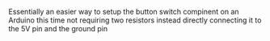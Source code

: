 Essentially an easier way to setup the button switch compinent on an Arduino this time not requiring two resistors instead directly connecting it to the 5V pin and the ground pin
